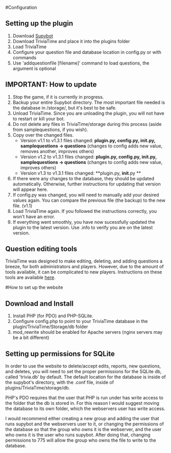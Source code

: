 #Configuration
## Setting up the plugin
1. Download [Supybot][]
2. Download TriviaTime and place it into the plugins folder
3. Load TriviaTime
4. Configure your question file and database location in config.py or with commands
5. Use 'addquestionfile [filename]' command to load questions, the argument is optional

## IMPORTANT: How to update
1. Stop the game, if it is currently in progress.
2. Backup your entire Supybot directory. The most important file needed is the database in /storage/, but it's best to be safe.
3. Unload TriviaTime. Since you are unloading the plugin, you will not have to restart or kill your bot.
4. Do not delete any files in TriviaTime/storage during this process (aside from samplequestions, if you wish).
5. Copy over the changed files.
    * Version v1.1 to v1.3.1 files changed: **plugin.py, config.py, __init__.py, samplequestions -> questions** (changes to config adds new value, removes another, improves others)
    * Version v1.2 to v1.3.1 files changed: **plugin.py, config.py, __init__.py, samplequestions -> questions** (changes to config adds new value, improves others)
    * Version v1.3 to v1.3.1 files changed: **plugin.py, __init__.py **
6. If there were any changes to the database, they should be updated automatically. Otherwise, further instructions for updating that version will appear here.
7. If config.py was changed, you will need to manually add your desired values again. You can compare the previous file (the backup) to the new file. (v1.1)
8. Load TriviaTime again. If you followed the instructions correctly, you won't have an error.
9. If everything went smoothly, you have now sucessfully updated the plugin to the latest version. Use .info to verify you are on the latest version.

## Question editing tools
TriviaTime was designed to make editing, deleting, and adding questions a breeze, for both administrators and players. However, due to the amount of tools available, it can be complicated to new players. Instructions on these tools are available [here][].

#How to set up the website

## Download and Install
1. Install PHP (for PDO) and PHP-SQLite.
2. Configure config.php to point to your TriviaTime database in the plugin/TriviaTime/Storage/db folder
3. mod_rewrite should be enabled for Apache servers (nginx servers may be a bit different)

## Setting up permissions for SQLite

In order to use the website to delete/accept edits, reports, new questions, and deletes, you will need to set the proper permissions for the SQLite db, called 'trivia.db' by default. The default location for the database is inside of the supybot's directory, with the .conf file, inside of plugins/TriviaTime/storage/db.

PHP's PDO requires that the user that PHP is run under has write access to the folder that the db is stored in. For this reason I would suggest moving the database to its own folder, which the webservers user has write access.

I would recommend either creating a new group and adding the user that runs supybot and the webservers user to it, or changing the permissions of the database so that the group who owns it is the webserver, and the user who owns it is the user who runs supybot. After doing that, changing permissions to 775 will allow the group who owns the file to write to the database.

  [Supybot]: http://sourceforge.net/projects/supybot/
  [here]: http://trivialand.org/
